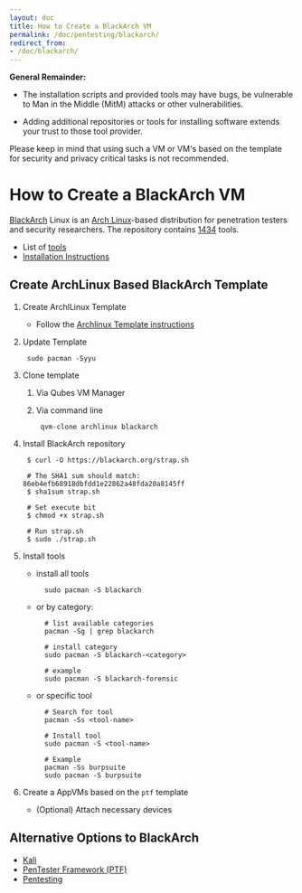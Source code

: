 ```yaml
---
layout: doc
title: How to Create a BlackArch VM
permalink: /doc/pentesting/blackarch/
redirect_from:
- /doc/blackarch/
---
```


**General Remainder:**

- The installation scripts and provided tools may have bugs, be vulnerable to Man in the Middle (MitM) attacks or other vulnerabilities.

- Adding additional repositories or tools for installing software extends your trust to those tool provider.

Please keep in mind that using such a VM or VM's based on the template for security and privacy critical tasks is not recommended.  

How to Create a BlackArch VM
============================

[BlackArch](http://www.blackarch.org) Linux is an [Arch Linux](http://www.archlinux.org/)-based distribution for penetration testers and security researchers. The repository contains [1434](http://www.blackarch.org/tools.html) tools.

- List of [tools](http://www.blackarch.org/tools.html)
- [Installation Instructions](http://www.blackarch.org/downloads.html)

Create ArchLinux Based BlackArch Template
-----------------------------------------

1. Create ArchlLinux Template

    - Follow the [Archlinux Template instructions](/doc/templates/archlinux/)


2. Update Template

        sudo pacman -Syyu

3. Clone template

    1. Via Qubes VM Manager

    2. Via command line

            qvm-clone archlinux blackarch

4. Install BlackArch repository

        $ curl -O https://blackarch.org/strap.sh

        # The SHA1 sum should match: 86eb4efb68918dbfdd1e22862a48fda20a8145ff
        $ sha1sum strap.sh

        # Set execute bit
        $ chmod +x strap.sh

        # Run strap.sh
        $ sudo ./strap.sh

5. Install tools

    - install all tools

            sudo pacman -S blackarch

    - or by category:

            # list available categories
            pacman -Sg | grep blackarch

            # install category
            sudo pacman -S blackarch-<category>

            # example
            sudo pacman -S blackarch-forensic

    - or specific tool

            # Search for tool
            pacman -Ss <tool-name>

            # Install tool
            sudo pacman -S <tool-name>

            # Example
            pacman -Ss burpsuite
            sudo pacman -S burpsuite

6. Create a AppVMs based on the `ptf` template

    - (Optional) Attach necessary devices

Alternative Options to BlackArch
--------------------------------

- [Kali](/doc/pentesting/kali/)
- [PenTester Framework (PTF)](/doc/pentesting/ptf/)
- [Pentesting](/doc/pentesting/)
